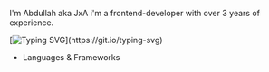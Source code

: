 I'm Abdullah aka JxA i'm a frontend-developer with over 3 years of experience.

[![Typing SVG](https://readme-typing-svg.demolab.com?font=Fira+coda&size=40&pause=1000&color=02F738&repeat=false&width=435&lines=Hello+mate!)](https://git.io/typing-svg)

- Languages & Frameworks

